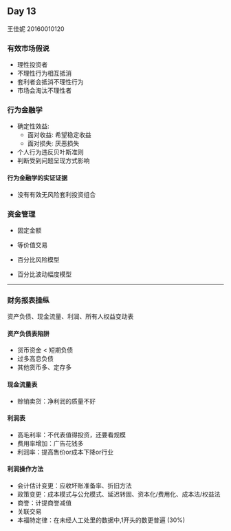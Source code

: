 ##  Day 13

王佳妮 20160010120

### 有效市场假说

- 理性投资者
- 不理性行为相互抵消
- 套利者会抵消不理性行为
- 市场会淘汰不理性者

### 行为金融学

- 确定性效益:
  - 面对收益: 希望稳定收益
  - 面对损失: 厌恶损失
- 个人行为违反贝叶斯准则
- 判断受到问题呈现方式影响

#### 行为金融学的实证证据

- 没有有效无风险套利投资组合

  

### 资金管理

- 固定金额

- 等价值交易

- 百分比风险模型

- 百分比波动幅度模型

  

-------------------------

### 财务报表操纵

资产负债、现金流量、利润、所有人权益变动表

#### 资产负债表陷阱

- 货币资金 < 短期负债
- 过多高息负债
- 其他货币多、定存多

#### 现金流量表

- 赊销卖货：净利润的质量不好

#### 利润表

- 高毛利率：不代表值得投资，还要看规模
- 费用率增加：广告花钱多
- 利润率：提高售价or成本下降or行业

#### 利润操作方法

- 会计估计变更：应收坏账准备率、折旧方法
- 政策变更：成本模式与公允模式、延迟转固、资本化/费用化、成本法/权益法
- 商誉：计提商誉减值
- 关联交易
- 本福特定律：在未经人工处里的数据中,1开头的数更普遍 (30%)

